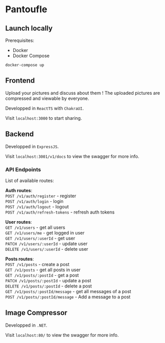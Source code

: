 # Pantoufle

## Launch locally

Prerequisites:
- Docker
- Docker Compose


```
docker-compose up
```


## Frontend

Upload your pictures and discuss about them !
The uploaded pictures are compressed and viewable by everyone.

Developped in `ReactTS` with `ChakraUI`.

Visit `localhost:3000` to start sharing.


## Backend

Developped in `ExpressJS`.

Visit `localhost:3001/v1/docs` to view the swagger for more info.

### API Endpoints

List of available routes:

**Auth routes**:\
`POST /v1/auth/register` - register\
`POST /v1/auth/login` - login\
`POST /v1/auth/logout` - logout\
`POST /v1/auth/refresh-tokens` - refresh auth tokens

**User routes**:\
`GET /v1/users` - get all users\
`GET /v1/users/me` - get logged in user\
`GET /v1/users/:userId` - get user\
`PATCH /v1/users/:userId` - update user\
`DELETE /v1/users/:userId` - delete user

**Posts routes**:\
`POST /v1/posts` - create a post\
`GET /v1/posts` - get all posts in user\
`GET /v1/posts/:postId` - get a post\
`PATCH /v1/posts/:postId` - update a post\
`DELETE /v1/posts/:postId` - delete a post\
`GET /v1/posts/:postId/message` - get all messages of a post\
`POST /v1/posts/:postId/message` - Add a message to a post


## Image Compressor

Developped in `.NET`.

Visit `localhost:80/` to view the swagger for more info.
